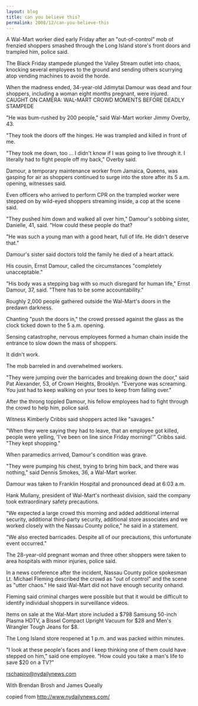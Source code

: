 ```yaml
---
layout: blog
title: can you believe this?
permalink: 2008/12/can-you-believe-this
---
```


<p>A Wal-Mart worker died early Friday after an "out-of-control" mob of frenzied shoppers smashed through the Long Island store's front doors and trampled him, police said.</p>
<p>The Black Friday stampede plunged the Valley Stream outlet into chaos, knocking several employees to the ground and sending others scurrying atop vending machines to avoid the horde.</p>
<p>When the madness ended, 34-year-old Jdimytai Damour was dead and four shoppers, including a woman eight months pregnant, were injured.<br />
CAUGHT ON CAMERA: WAL-MART CROWD MOMENTS BEFORE DEADLY STAMPEDE</p>
<p>"He was bum-rushed by 200 people," said Wal-Mart worker Jimmy Overby, 43.</p>
<p>"They took the doors off the hinges. He was trampled and killed in front of me.</p>
<p>"They took me down, too ... I didn't know if I was going to live through it. I literally had to fight people off my back," Overby said.</p>
<p>Damour, a temporary maintenance worker from Jamaica, Queens, was gasping for air as shoppers continued to surge into the store after its 5 a.m. opening, witnesses said.</p>
<p>Even officers who arrived to perform CPR on the trampled worker were stepped on by wild-eyed shoppers streaming inside, a cop at the scene said.</p>
<p>"They pushed him down and walked all over him," Damour's sobbing sister, Danielle, 41, said. "How could these people do that?</p>
<p>"He was such a young man with a good heart, full of life. He didn't deserve that."</p>
<p>Damour's sister said doctors told the family he died of a heart attack.</p>
<p>His cousin, Ernst Damour, called the circumstances "completely unacceptable."</p>
<p>"His body was a stepping bag with so much disregard for human life," Ernst Damour, 37, said. "There has to be some accountability."</p>
<p>Roughly 2,000 people gathered outside the Wal-Mart's doors in the predawn darkness.</p>
<p>Chanting "push the doors in," the crowd pressed against the glass as the clock ticked down to the 5 a.m. opening.</p>
<p>Sensing catastrophe, nervous employees formed a human chain inside the entrance to slow down the mass of shoppers.</p>
<p>It didn't work.</p>
<p>The mob barreled in and overwhelmed workers.</p>
<p>"They were jumping over the barricades and breaking down the door," said Pat Alexander, 53, of Crown Heights, Brooklyn. "Everyone was screaming. You just had to keep walking on your toes to keep from falling over."</p>
<p>After the throng toppled Damour, his fellow employees had to fight through the crowd to help him, police said.</p>
<p>Witness Kimberly Cribbs said shoppers acted like "savages."</p>
<p>"When they were saying they had to leave, that an employee got killed, people were yelling, 'I've been on line since Friday morning!'" Cribbs said. "They kept shopping." </p>
<p>When paramedics arrived, Damour's condition was grave.</p>
<p>"They were pumping his chest, trying to bring him back, and there was nothing," said Dennis Smokes, 36, a Wal-Mart worker.</p>
<p>Damour was taken to Franklin Hospital and pronounced dead at 6:03 a.m.</p>
<p>Hank Mullany, president of Wal-Mart's northeast division, said the company took extraordinary safety precautions.</p>
<p>"We expected a large crowd this morning and added additional internal security, additional third-party security, additional store associates and we worked closely with the Nassau County police," he said in a statement.</p>
<p>"We also erected barricades. Despite all of our precautions, this unfortunate event occurred."</p>
<p>The 28-year-old pregnant woman and three other shoppers were taken to area hospitals with minor injuries, police said.</p>
<p>In a news conference after the incident, Nassau County police spokesman Lt. Michael Fleming described the crowd as "out of control" and the scene as "utter chaos." He said Wal-Mart did not have enough security onhand.</p>
<p>Fleming said criminal charges were possible but that it would be difficult to identify individual shoppers in surveillance videos.</p>
<p>Items on sale at the Wal-Mart store included a $798 Samsung 50-inch Plasma HDTV, a Bissel Compact Upright Vacuum for $28 and Men's Wrangler Tough Jeans for $8.</p>
<p>The Long Island store reopened at 1 p.m. and was packed within minutes.</p>
<p>"I look at these people's faces and I keep thinking one of them could have stepped on him," said one employee. "How could you take a man's life to save $20 on a TV?"</p>
<p><a href="mailto:rschapiro@nydailynews.com">rschapiro@nydailynews.com</a></p>
<p>With Brendan Brosh and James Queally</p>
<p>copied from <a href="http://www.nydailynews.com/" title="http://www.nydailynews.com/">http://www.nydailynews.com/</a></p>
